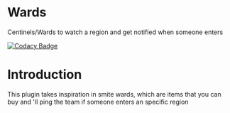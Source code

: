 # Wards
Centinels/Wards to watch a region and get notified when someone enters

[![Codacy Badge](https://app.codacy.com/project/badge/Grade/6c346ca5175b49749335a28cfe0296c1)](https://www.codacy.com/gh/divios/Wards/dashboard?utm_source=github.com&amp;utm_medium=referral&amp;utm_content=divios/Wards&amp;utm_campaign=Badge_Grade)

# Introduction

This plugin takes inspiration in smite wards, which are items that you can buy and 'll ping the team if someone enters an specific region
